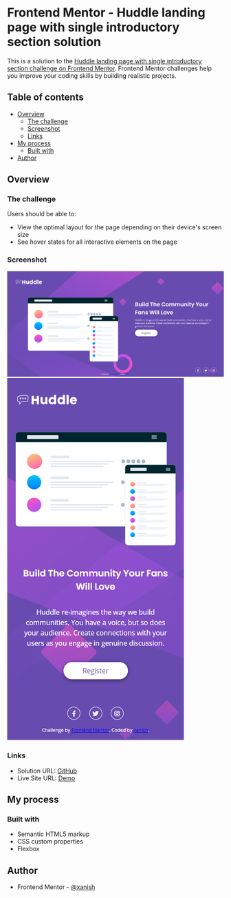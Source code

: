 # Frontend Mentor - Huddle landing page with single introductory section solution

This is a solution to the [Huddle landing page with single introductory section challenge on Frontend Mentor](https://www.frontendmentor.io/challenges/huddle-landing-page-with-a-single-introductory-section-B_2Wvxgi0). Frontend Mentor challenges help you improve your coding skills by building realistic projects. 

## Table of contents

- [Overview](#overview)
  - [The challenge](#the-challenge)
  - [Screenshot](#screenshot)
  - [Links](#links)
- [My process](#my-process)
  - [Built with](#built-with)
- [Author](#author)

## Overview

### The challenge

Users should be able to:

- View the optimal layout for the page depending on their device's screen size
- See hover states for all interactive elements on the page

### Screenshot

![](./screenshot.png)
![](./screenshot-mobile.png)

### Links

- Solution URL: [GitHub](https://github.com/xanish/frontendmentorio/tree/main/src/huddle-landing-page-with-single-introductory-section)
- Live Site URL: [Demo](https://xanish.github.io/frontendmentorio/src/huddle-landing-page-with-single-introductory-section/)

## My process

### Built with

- Semantic HTML5 markup
- CSS custom properties
- Flexbox

## Author

- Frontend Mentor - [@xanish](https://www.frontendmentor.io/profile/xanish)
